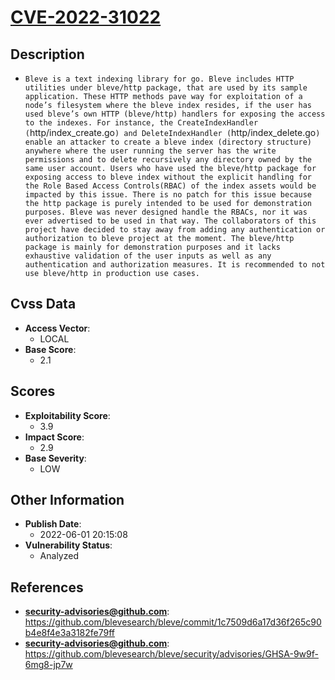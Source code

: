 
# [CVE-2022-31022](https://cve.mitre.org/cgi-bin/cvename.cgi?name=CVE-2022-31022)

## Description

- `Bleve is a text indexing library for go. Bleve includes HTTP utilities under bleve/http package, that are used by its sample application. These HTTP methods pave way for exploitation of a node’s filesystem where the bleve index resides, if the user has used bleve’s own HTTP (bleve/http) handlers for exposing the access to the indexes. For instance, the CreateIndexHandler (`http/index_create.go`) and DeleteIndexHandler (`http/index_delete.go`) enable an attacker to create a bleve index (directory structure) anywhere where the user running the server has the write permissions and to delete recursively any directory owned by the same user account. Users who have used the bleve/http package for exposing access to bleve index without the explicit handling for the Role Based Access Controls(RBAC) of the index assets would be impacted by this issue. There is no patch for this issue because the http package is purely intended to be used for demonstration purposes. Bleve was never designed handle the RBACs, nor it was ever advertised to be used in that way. The collaborators of this project have decided to stay away from adding any authentication or authorization to bleve project at the moment. The bleve/http package is mainly for demonstration purposes and it lacks exhaustive validation of the user inputs as well as any authentication and authorization measures. It is recommended to not use bleve/http in production use cases.`

## Cvss Data

- **Access Vector**:
  - LOCAL
- **Base Score**:
  - 2.1

## Scores

- **Exploitability Score**:
  - 3.9
- **Impact Score**:
  - 2.9
- **Base Severity**:
  - LOW

## Other Information

- **Publish Date**:
  - 2022-06-01 20:15:08
- **Vulnerability Status**:
  - Analyzed

## References

- **security-advisories@github.com**: https://github.com/blevesearch/bleve/commit/1c7509d6a17d36f265c90b4e8f4e3a3182fe79ff
- **security-advisories@github.com**: https://github.com/blevesearch/bleve/security/advisories/GHSA-9w9f-6mg8-jp7w
